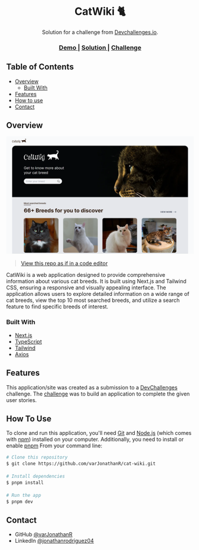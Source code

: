 <h1 align="center">CatWiki 🐈</h1>

<div align="center">
   Solution for a challenge from  <a href="http://devchallenges.io" target="_blank">Devchallenges.io</a>.
</div>

<div align="center">
  <h3>
    <a href="https://}">
      Demo
    </a>
    <span> | </span>
    <a href="https://">
      Solution
    </a>
    <span> | </span>
    <a href="https://legacy.devchallenges.io/challenges/f4NJ53rcfgrP6sBMD2jt">
      Challenge
    </a>
  </h3>
</div>

## Table of Contents

- [Overview](#overview)
  - [Built With](#built-with)
- [Features](#features)
- [How to use](#how-to-use)
- [Contact](#contact)

<!-- OVERVIEW -->

## Overview

![CatWiki preview](https://github.com/varJonathanR/cat-wiki/blob/main/public/cat-wiki_preview.png)

> [View this repo as if in a code editor](https://github.dev/varJonathanR/cat-wiki)

CatWiki is a web application designed to provide comprehensive information about various cat breeds. It is built using Next.js and Tailwind CSS, ensuring a responsive and visually appealing interface. The application allows users to explore detailed information on a wide range of cat breeds, view the top 10 most searched breeds, and utilize a search feature to find specific breeds of interest.

### Built With

- [Next.js](https://nextjs.org/)
- [TypeScript](https://www.typescriptlang.org/)
- [Tailwind](https://tailwindcss.com/)
- [Axios](https://axios-http.com/)

## Features

This application/site was created as a submission to a [DevChallenges](https://devchallenges.io/challenges) challenge. The [challenge](https://legacy.devchallenges.io/challenges/f4NJ53rcfgrP6sBMD2jt) was to build an application to complete the given user stories.

## How To Use

To clone and run this application, you'll need [Git](https://git-scm.com) and [Node.js](https://nodejs.org/en/download/) (which comes with [npm](https://www.npmjs.com/)) installed on your computer. Additionally, you need to install or enable [pnpm](https://pnpm.io/) From your command line:

```bash
# Clone this repository
$ git clone https://github.com/varJonathanR/cat-wiki.git

# Install dependencies
$ pnpm install

# Run the app
$ pnpm dev
```

## Contact

- GitHub [@varJonathanR](https://github.com/varJonathanR)
- LinkedIn [@jonathanrodriguez04](https://www.linkedin.com/in/jonathanrodriguez04)
